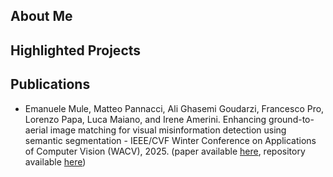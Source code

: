 ## About Me

## Highlighted Projects

## Publications

- Emanuele Mule, Matteo Pannacci, Ali Ghasemi Goudarzi, Francesco Pro, Lorenzo Papa, Luca Maiano, and Irene Amerini. Enhancing ground-to-aerial image matching for visual misinformation detection using semantic segmentation - IEEE/CVF Winter Conference on Applications of Computer Vision (WACV), 2025. (paper available [here](https://openaccess.thecvf.com/content/WACV2025W/AI4MFDD/papers/Mule_Enhancing_Ground-to-Aerial_Image_Matching_for_Visual_Misinformation_Detection_Using_Semantic_WACVW_2025_paper.pdf), repository available [here](https://github.com/MatteoPannacci/SemanticAlignNet-QUAD))


<!--
**MatteoPannacci/MatteoPannacci** is a ✨ _special_ ✨ repository because its `README.md` (this file) appears on your GitHub profile.

Here are some ideas to get you started:

- 🔭 I’m currently working on ...
- 🌱 I’m currently learning ...
- 👯 I’m looking to collaborate on ...
- 🤔 I’m looking for help with ...
- 💬 Ask me about ...
- 📫 How to reach me: ...
- 😄 Pronouns: ...
- ⚡ Fun fact: ...
-->
